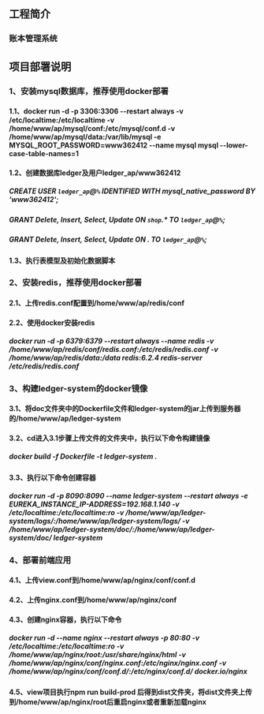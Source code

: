 ## 工程简介
### 账本管理系统
## 项目部署说明
### 1、安装mysql数据库，推荐使用docker部署
#### 1.1、docker run -d -p 3306:3306 --restart always -v /etc/localtime:/etc/localtime -v /home/www/ap/mysql/conf:/etc/mysql/conf.d -v /home/www/ap/mysql/data:/var/lib/mysql -e MYSQL_ROOT_PASSWORD=www362412 --name mysql mysql --lower-case-table-names=1
#### 1.2、创建数据库ledger及用户ledger_ap/www362412
##### CREATE USER `ledger_ap`@`%` IDENTIFIED WITH mysql_native_password BY 'www362412';
##### GRANT Delete, Insert, Select, Update ON `shop`.* TO `ledger_ap`@`%`;
##### GRANT Delete, Insert, Select, Update ON *.* TO `ledger_ap`@`%`;
#### 1.3、执行表模型及初始化数据脚本
### 2、安装redis，推荐使用docker部署
#### 2.1、上传redis.conf配置到/home/www/ap/redis/conf
#### 2.2、使用docker安装redis
##### docker run -d -p 6379:6379 --restart always --name redis -v /home/www/ap/redis/conf/redis.conf:/etc/redis/redis.conf -v /home/www/ap/redis/data:/data redis:6.2.4 redis-server /etc/redis/redis.conf
### 3、构建ledger-system的docker镜像
#### 3.1、将doc文件夹中的Dockerfile文件和ledger-system的jar上传到服务器的/home/www/ap/ledger-system
#### 3.2、cd进入3.1步骤上传文件的文件夹中，执行以下命令构建镜像
##### docker build -f Dockerfile -t ledger-system .
#### 3.3、执行以下命令创建容器
##### docker run -d -p 8090:8090 --name ledger-system --restart always -e EUREKA_INSTANCE_IP-ADDRESS=192.168.1.140 -v /etc/localtime:/etc/localtime:ro -v /home/www/ap/ledger-system/logs/:/home/www/ap/ledger-system/logs/ -v /home/www/ap/ledger-system/doc/:/home/www/ap/ledger-system/doc/ ledger-system
### 4、部署前端应用
#### 4.1、上传view.conf到/home/www/ap/nginx/conf/conf.d
#### 4.2、上传nginx.conf到/home/www/ap/nginx/conf
#### 4.3、创建nginx容器，执行以下命令
##### docker run -d --name nginx --restart always -p 80:80 -v /etc/localtime:/etc/localtime:ro -v /home/www/ap/nginx/root:/usr/share/nginx/html -v /home/www/ap/nginx/conf/nginx.conf:/etc/nginx/nginx.conf -v /home/www/ap/nginx/conf/conf.d/:/etc/nginx/conf.d/ docker.io/nginx
#### 4.5、view项目执行npm run build-prod 后得到dist文件夹，将dist文件夹上传到/home/www/ap/nginx/root后重启nginx或者重新加载nginx
